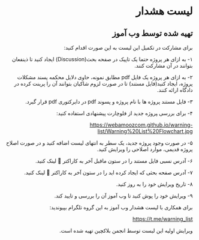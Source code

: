 <div dir="rtl">

# لیست هشدار 
## تهیه شده توسط وب آموز
  
برای مشارکت در تکمیل این لیست به این صورت اقدام کنید:

۱- به ازای هر پروژه حتما یک تاپیک در صفحه بحث(Discussion) ایجاد کنید تا ذینفعان بتوانند در آن مشارکت کنند.

۲- به ازای هر پروژه یک فایل pdf مطابق نمونه، حاوی دلایل محکمه پسند مشکلات پروژه، ایجاد کنید(فایل مستند) تا در صورت لزوم شاکیان بتوانند آن را پرینت کرده در دادگاه ارائه کنند.
  
۳- فایل مستند پروژه ها با نام پروژه و پسوند pdf در دایرکتوری pdf قرار گیرد.
  
۴- برای بررسی ‍‍‍پروژه جدید از فلوچارت پیشنهادی استفاده کنید:

  https://webamoozcom.github.io/warning-list/Warning%20List%20Flowchart.jpg

۵- در صورت وجود پروژه جدید، یک سطر به انتهای لیست اضافه کنید و در صورت اصلاح پروژه قدیمی، موارد اصلاحی را ویرایش کنید.

۶- آدرس نسبی فایل مستند را در ستون ماقبل آخر به کاراکتر 🔗 لینک کنید.

۷- آدرس صفحه بحثی که ایجاد کرده اید را در ستون آخر به کاراکتر 🔗 لینک کنید.
  
۸- تاریخ ویرایش خود را به روز کنید.  

۹- ویرایش خود را پوش کنید تا وب آموز آن را بررسی و تایید کند.

برای همکاری با لیست هشدار وب آموز به این گروه تلگرام بپیوندید:

  https://t.me/warning_list
  
ویرایش اولیه این لیست توسط انجمن بلاکچین تهیه شده است.

</div>
